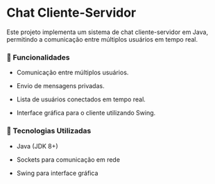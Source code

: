 # Chat Cliente-Servidor

Este projeto implementa um sistema de chat cliente-servidor em Java, permitindo a comunicação entre múltiplos usuários em tempo real.

### 📌 Funcionalidades

- Comunicação entre múltiplos usuários.

- Envio de mensagens privadas.

- Lista de usuários conectados em tempo real.

- Interface gráfica para o cliente utilizando Swing.

### 🚀 Tecnologias Utilizadas

- Java (JDK 8+)

- Sockets para comunicação em rede

- Swing para interface gráfica
